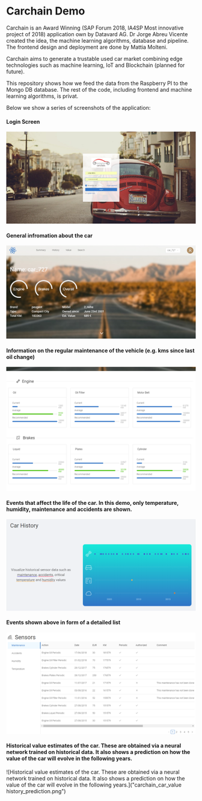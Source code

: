 # Carchain Demo

Carchain is an Award Winning (SAP Forum 2018, IA4SP Most innovative project of 2018) application own by Datavard AG. Dr Jorge Abreu Vicente created the idea, the machine learning algorithms, database and pipeline. The frontend design and deployment are done by Mattia Molteni.

Carchain aims to generate a trustable used car market combining edge technologies such as machine learning, IoT and Blockchain (planned for future). 

This repository shows how we feed the data from the Raspberry PI to the Mongo DB database. The rest of the code, including frontend and machine learning algorithms, is privat.

Below we show a series of screenshots of the application:

#### Login Screen

![Login Screen](carchain_login.png)

#### General infromation about the car

![General infromation about the car](carchain_overal.png)

#### Information on the regular maintenance of the vehicle (e.g. kms since last oil change)

![Information on the regular maintenance of the vehicle (e.g. kms since last oil change)](carchain_periodic_maint_info.png)

#### Events that affect the life of the car. In this demo, only temperature, humidity, maintenance and accidents are shown.

![Events that affect the life of the car. In this demo, only temperature, humidity, maintenance and accidents are shown.](carchain_events.png)

#### Events shown above in form of a detailed list

![Events shown above in form of a detailed list](carchain_events_list.png)

#### Historical value estimates of the car. These are obtained via a neural network trained on historical data. It also shows a prediction on how the value of the car will evolve in the following years.

![Historical value estimates of the car. These are obtained via a neural network trained on historical data. It also shows a prediction on how the value of the car will evolve in the following years.]("carchain_car_value history_prediction.png")
